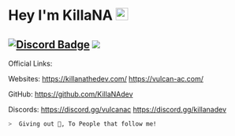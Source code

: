 # Hey I'm KillaNA  <img src="https://media.giphy.com/media/hvRJCLFzcasrR4ia7z/giphy.gif" width="25px">
[![Discord Badge](https://img.shields.io/badge/-Discord-9B9B9B?style=flat-square&logo=Discord&logoColor=white)](https://discord.gg/vAyNySyXCx) 
![](https://komarev.com/ghpvc/?username=MegatonDev&color=151515&label=Visitors)
---
Official Links:

Websites: 
https://killanathedev.com/
https://vulcan-ac.com/

GitHub: https://github.com/KillaNAdev

Discords:
 https://discord.gg/vulcanac
https://discord.gg/killanadev

```zsh
>  Giving out 🍪, To People that follow me!
```
